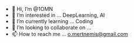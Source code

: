 - 👋 Hi, I’m @1OMN
- 👀 I’m interested in ... DeepLearning, AI
- 🌱 I’m currently learning ... Coding
- 💞️ I’m looking to collaborate on ...
- 📫 How to reach me ... o.mertnemis@gmail.com

<!---
1OMN/1OMN is a ✨ special ✨ repository because its `README.md` (this file) appears on your GitHub profile.
You can click the Preview link to take a look at your changes.
--->
